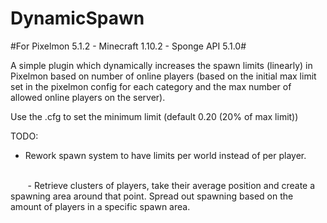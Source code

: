 # DynamicSpawn

#For Pixelmon 5.1.2 - Minecraft 1.10.2 - Sponge API 5.1.0#

A simple plugin which dynamically increases the spawn limits (linearly) in Pixelmon based on number of online players (based on the initial max limit set in the pixelmon config for each category and the max number of allowed online players on the server).

Use the .cfg to set the minimum limit (default 0.20 (20% of max limit))

TODO:

- Rework spawn system to have limits per world instead of per player.
        
        
        - Retrieve clusters of players, take their average position and create a spawning area around that point. Spread out spawning based on the amount of players in a specific spawn area.
